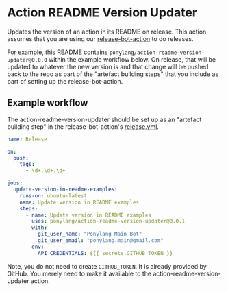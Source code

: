 # Action README Version Updater

Updates the version of an action in its README on release. This action assumes that you are using our [release-bot-action](https://github.com/ponylang/release-bot-action) to do releases.

For example, this README contains `ponylang/action-readme-version-updater@0.0.0` within the example workflow below. On release, that will be updated to whatever the new version is and that change will be pushed back to the repo as part of the "artefact building steps" that you include as part of setting up the release-bot-action.

## Example workflow

The action-readme-version-updater should be set up as an "artefact building step" in the release-bot-action's [release.yml](https://github.com/ponylang/release-bot-action#trigger-release-announcement).

```yml
name: Release

on:
  push:
    tags:
      - \d+.\d+.\d+

jobs:
  update-version-in-readme-examples:
    runs-on: ubuntu-latest
    name: Update version in README examples
    steps:
      - name: Update version in README examples
        uses: ponylang/action-readme-version-updater@0.0.1
        with:
          git_user_name: "Ponylang Main Bot"
          git_user_email: "ponylang.main@gmail.com"
        env:
          API_CREDENTIALS: ${{ secrets.GITHUB_TOKEN }}
```

Note, you do not need to create `GITHUB_TOKEN`. It is already provided by GitHub. You merely need to make it available to the action-readme-version-updater action.
